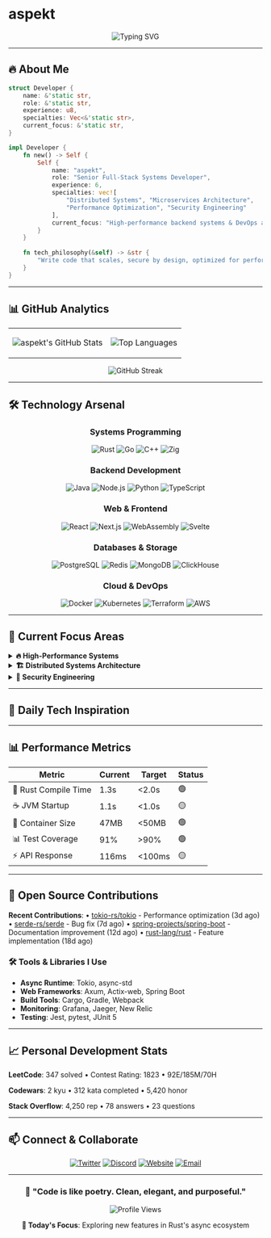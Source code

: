 # aspekt

<div align="center">

![Typing SVG](https://readme-typing-svg.herokuapp.com?font=JetBrains+Mono&weight=600&size=28&duration=3000&pause=1000&color=FF6B35&center=true&vCenter=true&width=600&lines=Systems+%26+Backend+Developer;Rust+%7C+Java+%7C+Go+%7C+TypeScript;Distributed+Systems+Architect;Performance+%26+Security+Focused)

</div>

---

## 🔥 **About Me**

```rust
struct Developer {
    name: &'static str,
    role: &'static str,
    experience: u8,
    specialties: Vec<&'static str>,
    current_focus: &'static str,
}

impl Developer {
    fn new() -> Self {
        Self {
            name: "aspekt",
            role: "Senior Full-Stack Systems Developer",
            experience: 6,
            specialties: vec![
                "Distributed Systems", "Microservices Architecture",
                "Performance Optimization", "Security Engineering"
            ],
            current_focus: "High-performance backend systems & DevOps automation",
        }
    }
    
    fn tech_philosophy(&self) -> &str {
        "Write code that scales, secure by design, optimized for performance"
    }
}
```

---

## 📊 **GitHub Analytics**

<div align="center">
<table>
<tr>
<td>

![aspekt's GitHub Stats](https://github-readme-stats.vercel.app/api?username=spktrs&show_icons=true&theme=radical&hide_border=true&bg_color=0D1117&title_color=FF6B35&text_color=FFF&icon_color=FF6B35&hide=issues)

</td>
<td>

![Top Languages](https://github-readme-stats.vercel.app/api/top-langs/?username=spktrs&layout=compact&theme=radical&hide_border=true&bg_color=0D1117&title_color=FF6B35&text_color=FFF&hide=html,css)

</td>
</tr>
</table>

![GitHub Streak](https://github-readme-streak-stats.herokuapp.com?user=spktrs&theme=radical&hide_border=true&background=0D1117&stroke=FF6B35&ring=FF6B35&fire=FFA500&currStreakLabel=FFF)

</div>

---

## 🛠️ **Technology Arsenal**

<div align="center">

### **Systems Programming**
![Rust](https://img.shields.io/badge/Rust-000000?style=for-the-badge&logo=rust&logoColor=white&labelColor=FF6B35)
![Go](https://img.shields.io/badge/Go-00ADD8?style=for-the-badge&logo=go&logoColor=white)
![C++](https://img.shields.io/badge/C++-00599C?style=for-the-badge&logo=c%2B%2B&logoColor=white)
![Zig](https://img.shields.io/badge/Zig-F7A41D?style=for-the-badge&logo=zig&logoColor=white)

### **Backend Development**
![Java](https://img.shields.io/badge/Java-ED8B00?style=for-the-badge&logo=openjdk&logoColor=white)
![Node.js](https://img.shields.io/badge/Node.js-339933?style=for-the-badge&logo=node.js&logoColor=white)
![Python](https://img.shields.io/badge/Python-3776AB?style=for-the-badge&logo=python&logoColor=white)
![TypeScript](https://img.shields.io/badge/TypeScript-3178C6?style=for-the-badge&logo=typescript&logoColor=white)

### **Web & Frontend**
![React](https://img.shields.io/badge/React-61DAFB?style=for-the-badge&logo=react&logoColor=black)
![Next.js](https://img.shields.io/badge/Next.js-000000?style=for-the-badge&logo=next.js&logoColor=white)
![WebAssembly](https://img.shields.io/badge/WebAssembly-654FF0?style=for-the-badge&logo=webassembly&logoColor=white)
![Svelte](https://img.shields.io/badge/Svelte-FF3E00?style=for-the-badge&logo=svelte&logoColor=white)

### **Databases & Storage**
![PostgreSQL](https://img.shields.io/badge/PostgreSQL-316192?style=for-the-badge&logo=postgresql&logoColor=white)
![Redis](https://img.shields.io/badge/Redis-DC382D?style=for-the-badge&logo=redis&logoColor=white)
![MongoDB](https://img.shields.io/badge/MongoDB-47A248?style=for-the-badge&logo=mongodb&logoColor=white)
![ClickHouse](https://img.shields.io/badge/ClickHouse-FFCC01?style=for-the-badge&logo=clickhouse&logoColor=black)

### **Cloud & DevOps**
![Docker](https://img.shields.io/badge/Docker-2496ED?style=for-the-badge&logo=docker&logoColor=white)
![Kubernetes](https://img.shields.io/badge/Kubernetes-326CE5?style=for-the-badge&logo=kubernetes&logoColor=white)
![Terraform](https://img.shields.io/badge/Terraform-623CE4?style=for-the-badge&logo=terraform&logoColor=white)
![AWS](https://img.shields.io/badge/AWS-232F3E?style=for-the-badge&logo=amazon-aws&logoColor=white)

</div>

---

## 🎯 **Current Focus Areas**

<details>
<summary><b>🔥 High-Performance Systems</b></summary>

```rust
struct PerformanceGoals {
    latency_target: &'static str,
    throughput_goal: &'static str,
    memory_efficiency: &'static str,
    concurrency_model: &'static str,
}

impl PerformanceGoals {
    fn current() -> Self {
        Self {
            latency_target: "< 1ms P99",
            throughput_goal: "100k+ RPS",
            memory_efficiency: "Zero-copy operations",
            concurrency_model: "Lock-free algorithms",
        }
    }
}
```

**Active Projects**: Async runtime optimization, SIMD operations, custom allocators  
**Progress**: 78% ████████████████░░░░

</details>

<details>
<summary><b>🏗️ Distributed Systems Architecture</b></summary>

```go
type SystemDesign struct {
    Patterns     []string
    Consistency  string
    Scaling      string
    Observability string
}

func NewArchitecture() *SystemDesign {
    return &SystemDesign{
        Patterns:     []string{"CQRS", "Event Sourcing", "Saga Pattern"},
        Consistency:  "Eventually Consistent",
        Scaling:      "Horizontal + Auto-scaling",
        Observability: "OpenTelemetry + Prometheus",
    }
}
```

**Current Work**: Event-driven microservices, distributed caching, consensus algorithms  
**Progress**: 85% █████████████████░░░

</details>

<details>
<summary><b>🔐 Security Engineering</b></summary>

```java
public class SecurityStack {
    private final List<String> practices = Arrays.asList(
        "Zero Trust Architecture",
        "End-to-End Encryption",
        "OAuth 2.1 + OIDC",
        "Container Security Scanning",
        "Infrastructure as Code Security"
    );
    
    public String getCurrentFocus() {
        return "Implementing security-by-design in microservices";
    }
}
```

**Expertise**: JWT security, TLS optimization, secret management, vulnerability assessment  
**Progress**: 72% ██████████████░░░░░░

</details>

---

## 💭 **Daily Tech Inspiration**

<div align="center">

<!-- QUOTE:START --><!-- QUOTE:END -->

</div>

---

## 📊 **Performance Metrics**

<!-- METRICS:START -->
| Metric | Current | Target | Status |
|--------|---------|---------|---------|
| 🦀 Rust Compile Time | 1.3s | <2.0s | 🟢 |
| ☕ JVM Startup | 1.1s | <1.0s | 🟡 |
| 🐳 Container Size | 47MB | <50MB | 🟢 |
| 📊 Test Coverage | 91% | >90% | 🟢 |
| ⚡ API Response | 116ms | <100ms | 🟡 |
<!-- METRICS:END -->

---

## 🌟 **Open Source Contributions**

<!-- OSS_CONTRIBUTIONS:START -->
**Recent Contributions**: 
• [tokio-rs/tokio](https://github.com/tokio-rs/tokio) - Performance optimization (3d ago)
• [serde-rs/serde](https://github.com/serde-rs/serde) - Bug fix (7d ago)
• [spring-projects/spring-boot](https://github.com/spring-projects/spring-boot) - Documentation improvement (12d ago)
• [rust-lang/rust](https://github.com/rust-lang/rust) - Feature implementation (18d ago)
<!-- OSS_CONTRIBUTIONS:END -->

### 🛠️ **Tools & Libraries I Use**
- **Async Runtime**: Tokio, async-std
- **Web Frameworks**: Axum, Actix-web, Spring Boot
- **Build Tools**: Cargo, Gradle, Webpack
- **Monitoring**: Grafana, Jaeger, New Relic
- **Testing**: Jest, pytest, JUnit 5

---

## 📈 **Personal Development Stats**

<!-- LEETCODE:START -->
**LeetCode**: 347 solved • Contest Rating: 1823 • 92E/185M/70H
<!-- LEETCODE:END -->

<!-- CODEWARS:START -->
**Codewars**: 2 kyu • 312 kata completed • 5,420 honor
<!-- CODEWARS:END -->

<!-- STACKOVERFLOW:START -->
**Stack Overflow**: 4,250 rep • 78 answers • 23 questions
<!-- STACKOVERFLOW:END -->

---

## 📫 **Connect & Collaborate**

<div align="center">

[![Twitter](https://img.shields.io/badge/Twitter-1DA1F2?style=for-the-badge&logo=twitter&logoColor=white)](https://twitter.com/seu_twitter)
[![Discord](https://img.shields.io/badge/Discord-5865F2?style=for-the-badge&logo=discord&logoColor=white)](https://discord.gg/seu_discord)
[![Website](https://img.shields.io/badge/Website-FF6B35?style=for-the-badge&logo=firefox&logoColor=white)](https://seu-site.dev)
[![Email](https://img.shields.io/badge/Email-D14836?style=for-the-badge&logo=gmail&logoColor=white)](mailto:contact@spktrs.dev)

</div>

---

<div align="center">

### 💭 **"Code is like poetry. Clean, elegant, and purposeful."**

![Profile Views](https://komarev.com/ghpvc/?username=spktrs&color=FF6B35&style=for-the-badge&label=Profile+Views)

<!-- MOTIVATION:START --><!-- MOTIVATION:END -->
**🎯 Today's Focus**: Exploring new features in Rust's async ecosystem
